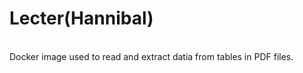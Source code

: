 # Lecter(Hannibal)

<br>
Docker image used to read and extract datia from tables in PDF files.
</br>

